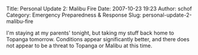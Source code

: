 Title: Personal Update 2: Malibu Fire
Date: 2007-10-23 19:23
Author: schof
Category: Emergency Preparedness &amp; Response
Slug: personal-update-2-malibu-fire

I'm staying at my parents' tonight, but taking my stuff back home to
Topanga tomorrow. Conditions appear significantly better, and there does
not appear to be a threat to Topanga or Malibu at this time.

